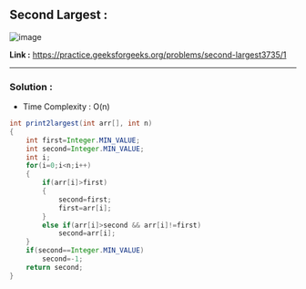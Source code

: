 ## Second Largest :

![image](https://user-images.githubusercontent.com/23376002/178203106-b2643926-3830-40e0-90fa-f819f7ba111a.png)


**Link :** https://practice.geeksforgeeks.org/problems/second-largest3735/1


---------------------------------------------------------------------------------------------------------------------------------------------------------


### Solution :

- Time Complexity : O(n)


```java
int print2largest(int arr[], int n) 
{
    int first=Integer.MIN_VALUE;
    int second=Integer.MIN_VALUE;
    int i;
    for(i=0;i<n;i++)
    {
        if(arr[i]>first)
        {
            second=first;
            first=arr[i];
        }
        else if(arr[i]>second && arr[i]!=first)
            second=arr[i];
    }
    if(second==Integer.MIN_VALUE)
        second=-1;
    return second;
}

```

